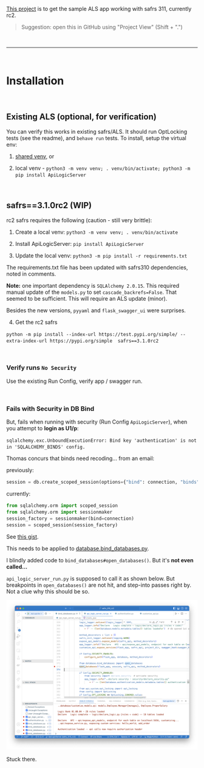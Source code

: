 [This project](https://github.com/valhuber/safrs_310_rc2) is to get the sample ALS app working with safrs 311, currently rc2.

> Suggestion: open this in GitHub using "Project View" (Shift + ".")

&nbsp;

---
&nbsp;

# Installation

&nbsp;

## Existing ALS (optional, for verification)

You can verify this works in existing safrs/ALS.  It should run OptLocking tests (see the readme), and `behave run` tests.  To install, setup the virtual env:

1. [shared venv](https://apilogicserver.github.io/Docs/Project-Env/#shared-venv), or

2. local venv - `python3 -m venv venv; . venv/bin/activate; python3 -m pip install ApiLogicServer`

&nbsp;

## safrs==3.1.0rc2 (WIP)

rc2 safrs requires the following (caution - still very brittle):

1. Create a local venv: `python3 -m venv venv; . venv/bin/activate`

2. Install ApiLogicServer: `pip install ApiLogicServer`

3. Update the local venv: `python3 -m pip install -r requirements.txt`

The requirements.txt file has been updated with safrs310 dependencies, noted in comments.

**Note:** one important dependency is `SQLAlchemy 2.0.15`.  This required manual update of the `models.py` to set `cascade_backrefs=False`.  That seemed to be sufficient.  This will require an ALS update (minor).

Besides the new versions, `pyyaml` and `flask_swagger_ui` were surprises.

4. Get the rc2 safrs

`python -m pip install --index-url https://test.pypi.org/simple/ --extra-index-url https://pypi.org/simple  safrs==3.1.0rc2`

&nbsp;

### Verify runs `No Security`

Use the existing Run Config, verify app / swagger run.

&nbsp;

### Fails with Security in DB Bind

But, fails when running with security (Run Config `ApiLogicServer`), when you attempt to **login as U1/p**:

`sqlalchemy.exc.UnboundExecutionError: Bind key 'authentication' is not in 'SQLALCHEMY_BINDS' config.`

Thomas concurs that binds need recoding... from an email:

previously:
```python
session = db.create_scoped_session(options={"bind": connection, "binds": {}}
```

currently:
```python
from sqlalchemy.orm import scoped_session
from sqlalchemy.orm import sessionmaker
session_factory = sessionmaker(bind=connection)
session = scoped_session(session_factory)
```

See [this gist](https://github.com/thomaxxl/safrs-example/blob/414aae69719db4fa544a086ae694f82047ae772e/tests/conftest.py#L69).

This needs to be applied to [database.bind_databases.py](/database/bind_databases.py).

I blindly added code to `bind_databases#open_databases()`.  But it's **not even called...**

`api_logic_server_run.py` is supposed to call it as shown below.  But breakpoints in `open_databases()` are not hit, and step-into passes right by.  Not a clue why this should be so.

![open_databases not called](./images/open_database%20not%20invoked.png)

Stuck there.
